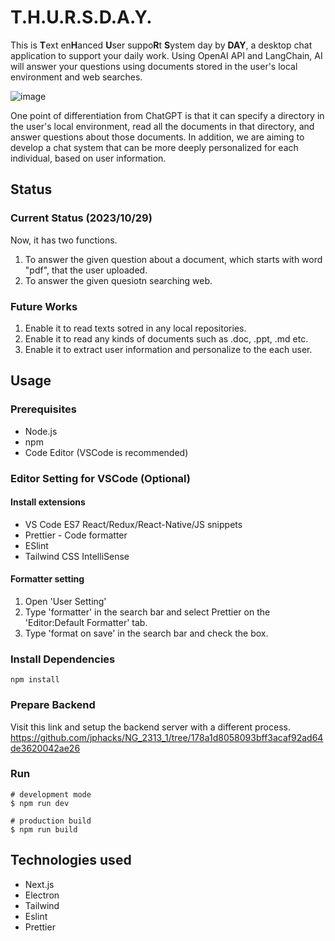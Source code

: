 # T.H.U.R.S.D.A.Y.
This is **T**ext en**H**anced **U**ser suppo**R**t **S**ystem day by **DAY**, a desktop chat application to support your daily work. 
Using OpenAI API and LangChain, AI will answer your questions using documents stored in the user's local environment and web searches.

![image](https://github.com/jphacks/NG_2313/assets/50434558/45e9c58c-ce1d-406b-bf87-2e32600f40bd)

One point of differentiation from ChatGPT is that it can specify a directory in the user's local environment, read all the documents in that directory, and answer questions about those documents. In addition, we are aiming to develop a chat system that can be more deeply personalized for each individual, based on user information.

## Status
### Current Status (2023/10/29)
Now, it has two functions.

1. To answer the given question about a document, which starts with word "pdf", that the user uploaded.
2. To answer the given quesiotn searching web.

### Future Works
1. Enable it to read texts sotred in any local repositories.
2. Enable it to read any kinds of documents such as .doc, .ppt, .md etc. 
3. Enable it to extract user information and personalize to the each user.

## Usage

### Prerequisites

- Node.js
- npm
- Code Editor (VSCode is recommended)

### Editor Setting for VSCode (Optional)

#### Install extensions

- VS Code ES7 React/Redux/React-Native/JS snippets
- Prettier - Code formatter
- ESlint
- Tailwind CSS IntelliSense

#### Formatter setting

1. Open 'User Setting'
1. Type 'formatter' in the search bar and select Prettier on the 'Editor:Default Formatter' tab.
1. Type 'format on save' in the search bar and check the box.

### Install Dependencies

```
npm install
```

### Prepare Backend
Visit this link and setup the backend server with a different process.
https://github.com/jphacks/NG_2313_1/tree/178a1d8058093bff3acaf92ad64de3620042ae26

### Run

```
# development mode
$ npm run dev

# production build
$ npm run build
```

## Technologies used

- Next.js
- Electron
- Tailwind
- Eslint
- Prettier
